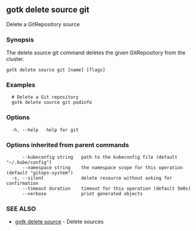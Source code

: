 ## gotk delete source git

Delete a GitRepository source

### Synopsis

The delete source git command deletes the given GitRepository from the cluster.

```
gotk delete source git [name] [flags]
```

### Examples

```
  # Delete a Git repository
  gotk delete source git podinfo

```

### Options

```
  -h, --help   help for git
```

### Options inherited from parent commands

```
      --kubeconfig string   path to the kubeconfig file (default "~/.kube/config")
      --namespace string    the namespace scope for this operation (default "gitops-system")
  -s, --silent              delete resource without asking for confirmation
      --timeout duration    timeout for this operation (default 5m0s)
      --verbose             print generated objects
```

### SEE ALSO

* [gotk delete source](gotk_delete_source.md)	 - Delete sources

